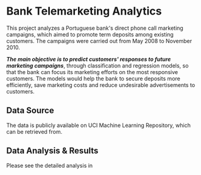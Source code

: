 # Bank Telemarketing Analytics

This project analyzes a Portuguese bank's direct phone call marketing campaigns, which aimed to promote term deposits among existing customers. The campaigns were carried out from May 2008 to November 2010.

***The main objective is to predict customers' responses to future marketing campaigns***, through classification and regression models, so that the bank can focus its marketing efforts on the most responsive customers. The models would help the bank to secure deposits more efficiently, save marketing costs and reduce undesirable advertisements to customers.

## Data Source
The data is publicly available on UCI Machine Learning Repository, which can be retrieved from.


## Data Analysis & Results
Please see the detailed analysis in
